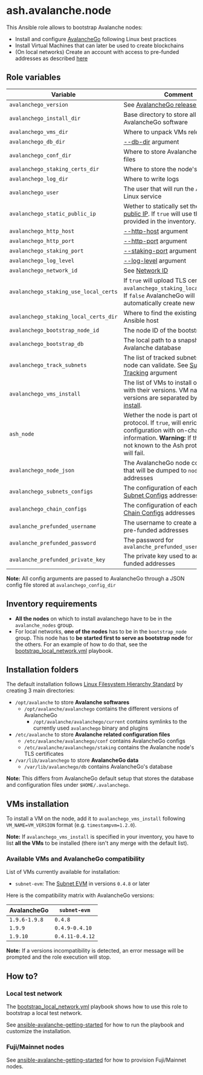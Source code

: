 # ash.avalanche.node

This Ansible role allows to bootstrap Avalanche nodes:

- Install and configure [AvalancheGo](https://github.com/ava-labs/avalanchego) following Linux best practices
- Install Virtual Machines that can later be used to create blockchains
- (On local networks) Create an account with access to pre-funded addresses as described [here](https://docs.avax.network/build/tutorials/platform/fund-a-local-test-network)

## Role variables

| Variable                              | Comment                                                                                                                                                                                             | Default value                                                  |
| ------------------------------------- | --------------------------------------------------------------------------------------------------------------------------------------------------------------------------------------------------- | -------------------------------------------------------------- |
| `avalanchego_version`                 | See [AvalancheGo releases](https://github.com/ava-labs/avalanchego/releases)                                                                                                                        | `1.9.0`                                                        |
| `avalanchego_install_dir`             | Base directory to store all AvalancheGo software                                                                                                                                                    | `/opt/avalanche/avalanchego`                                   |
| `avalanchego_vms_dir`                 | Where to unpack VMs releases                                                                                                                                                                        | `/opt/avalanche/vms`                                           |
| `avalanchego_db_dir`                  | [--db-dir](https://docs.avax.network/build/references/avalanchego-config-flags#--db-dir-string-file-path) argument                                                                                  | `/var/lib/avalanchego/db`                                      |
| `avalanchego_conf_dir`                | Where to store AvalancheGo config files                                                                                                                                                             | `/etc/avalanche/avalanchego/conf`                              |
| `avalanchego_staking_certs_dir`       | Where to store the node's TLS certs                                                                                                                                                                 | `/etc/avalanche/avalanchego/staking`                           |
| `avalanchego_log_dir`                 | Where to write logs                                                                                                                                                                                 | `/var/log/avalanche/avalanchego`                               |
| `avalanchego_user`                    | The user that will run the AvalancheGo Linux service                                                                                                                                                | `avalanche`                                                    |
| `avalanchego_static_public_ip`        | Wether to statically set the node's [public IP](https://docs.avax.network/build/references/avalanchego-config-flags#public-ip). If `true` will use the IP provided in the inventory.                | `true`                                                         |
| `avalanchego_http_host`               | [--http-host](https://docs.avax.network/build/references/avalanchego-config-flags#--http-host-string) argument                                                                                      | `127.0.0.1`                                                    |
| `avalanchego_http_port`               | [--http-port](https://docs.avax.network/build/references/avalanchego-config-flags#--http-port-int) argument                                                                                         | `9650`                                                         |
| `avalanchego_staking_port`            | [--staking-port](https://docs.avax.network/build/references/avalanchego-config-flags#--staking-port-int) argument                                                                                   | `9651`                                                         |
| `avalanchego_log_level`               | [--log-level](https://docs.avax.network/build/references/avalanchego-config-flags/#--log-level-string-off-fatal-error-warn-info-debug-verbo) argument                                               | `info`                                                         |
| `avalanchego_network_id`              | See [Network ID](https://docs.avax.network/build/references/avalanchego-config-flags/#network-id)                                                                                                   | `fuji`                                                         |
| `avalanchego_staking_use_local_certs` | If `true` will upload TLS certs from `avalanchego_staking_local_certs_dir`. If `false` AvalancheGo will automatically create new certs.                                                             | `false`                                                        |
| `avalanchego_staking_local_certs_dir` | Where to find the existing certs on the Ansible host                                                                                                                                                | `"{{ playbook_dir }}/files/certs"`                             |
| `avalanchego_bootstrap_node_id`       | The node ID of the bootstrap node                                                                                                                                                                   | `NodeID-7Xhw2mDxuDS44j42TCB6U5579esbSt3Lg`                     |
| `avalanchego_bootstrap_db`            | The local path to a snapshot of Avalanche database                                                                                                                                                  | `""`                                                           |
| `avalanchego_track_subnets`           | The list of tracked subnets that the node can validate. See [Subnet Tracking](https://docs.avax.network/nodes/maintain/avalanchego-config-flags#subnet-tracking) argument                           | `""`                                                           |
| `avalanchego_vms_install`             | The list of VMs to install on the node with their versions. VM names and versions are separated by `=`. See [VMs install](#vms-installation).                                                       | `['timestampvm=1.2.0']`                                        |
| `ash_node`                            | Wether the node is part of the Ash protocol. If `true`, will enrich the node configuration with on-chain information. **Warning:** If the node is not known to the Ash protocol the role will fail. | `false`                                                        |
| `avalanchego_node_json`               | The AvalancheGo node configuration that will be dumped to `node.json` addresses                                                                                                                     | NA                                                             |
| `avalanchego_subnets_configs`         | The configuration of each subnet. See [Subnet Configs](https://docs.avax.network/nodes/maintain/subnet-configs) addresses                                                                           | `{}`                                                           |
| `avalanchego_chain_configs`           | The configuration of each chain. See [Chain Configs](https://docs.avax.network/nodes/maintain/chain-config-flags) addresses                                                                         | `{ C: { state-sync-enabled: true }}`                           |
| `avalanche_prefunded_username`        | The username to create and link to pre-funded addresses                                                                                                                                             | `ewoq`                                                         |
| `avalanche_prefunded_password`        | The password for `avalanche_prefunded_username`                                                                                                                                                     | `I_l1ve_@_Endor`                                               |
| `avalanche_prefunded_private_key`     | The private key used to access pre-funded addresses                                                                                                                                                 | `PrivateKey-ewoqjP7PxY4yr3iLTpLisriqt94hdyDFNgchSxGGztUrTXtNN` |

**Note:** All config arguments are passed to AvalancheGo through a JSON config file stored at `avalanchego_config_dir`

## Inventory requirements

- **All the nodes** on which to install avalanchego have to be in the `avalanche_nodes` group.
- For local networks, **one of the nodes** has to be in the `bootstrap_node` group. This node has to **be started first to serve as bootstrap node** for the others. For an example of how to do that, see the [bootstrap_local_network.yml](../../playbooks/bootstrap_local_network.yml) playbook.

## Installation folders

The default installation follows [Linux Filesystem Hierarchy Standard](https://refspecs.linuxfoundation.org/FHS_3.0/fhs-3.0.html) by creating 3 main directories:

- `/opt/avalanche` to store **Avalanche softwares**
  - `/opt/avalanche/avalanchego` contains the different versions of AvalancheGo
    - `/opt/avalanche/avalanchego/current` contains symlinks to the currently used `avalanchego` binary and plugins
- `/etc/avalanche` to store **Avalanche related configuration files**
  - `/etc/avalanche/avalanchego/conf` contains AvalancheGo configs
  - `/etc/avalanche/avalanchego/staking` contains the Avalanche node's TLS certificates
- `/var/lib/avalanchego` to store **AvalancheGo data**
  - `/var/lib/avalanchego/db` contains AvalancheGo's database

**Note:** This differs from AvalancheGo default setup that stores the database and configuration files under `$HOME/.avalanchego`.

## VMs installation

To install a VM on the node, add it to `avalanchego_vms_install` following `VM_NAME=VM_VERSION` format (e.g. `timestampvm=1.2.0`).

**Note:** If `avalanchego_vms_install` is specified in your inventory, you have to list **all the VMs** to be installed (there isn't any merge with the default list).

### Available VMs and AvalancheGo compatibility

List of VMs currently available for installation:

- `subnet-evm`: The [Subnet EVM](https://github.com/ava-labs/subnet-evm) in versions `0.4.8` or later

Here is the compatibility matrix with AvalancheGo versions:

| AvalancheGo   | `subnet-evm`    |
| ------------- | --------------- |
| `1.9.6-1.9.8` | `0.4.8`         |
| `1.9.9`       | `0.4.9-0.4.10`  |
| `1.9.10`      | `0.4.11-0.4.12` |

**Note:** If a versions incompatibility is detected, an error message will be prompted and the role execution will stop.

## How to?

### Local test network

The [bootstrap_local_network.yml](../../playbooks/bootstrap_local_network.yml) playbook shows how to use this role to bootstrap a local test network.

See [ansible-avalanche-getting-started](https://github.com/AshAvalanche/ansible-avalanche-getting-started) for how to run the playbook and customize the installation.

### Fuji/Mainnet nodes

See [ansible-avalanche-getting-started](https://github.com/AshAvalanche/ansible-avalanche-getting-started) for how to provision Fuji/Mainnet nodes.
